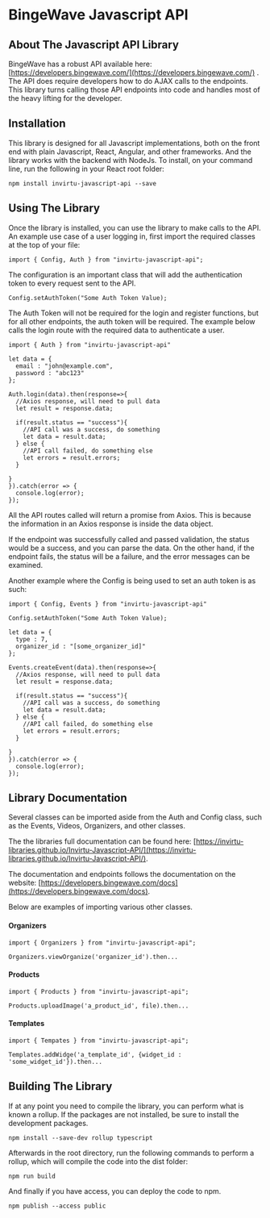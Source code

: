 
# BingeWave Javascript API


## About The Javascript API Library

BingeWave has a robust API available here: [https://developers.bingewave.com/](https://developers.bingewave.com/) . The API does require developers how to do AJAX calls to the endpoints. This library turns calling those API endpoints into code and handles most of the heavy lifting for the developer.
  
## Installation

This library is designed for all Javascript implementations, both on the front end with plain Javascript, React, Angular, and other frameworks. And the library works with the backend with NodeJs. To install, on your command line, run the following in your React root folder:

`npm install invirtu-javascript-api --save`

  
## Using The Library

Once the library is installed, you can use the library to make calls to the API. An example use case of a user logging in, first import the required classes at the top of your file:

`import { Config, Auth } from "invirtu-javascript-api";`

The configuration is an important class that will add the authentication token to every request sent to the API.

`Config.setAuthToken("Some Auth Token Value);`

The Auth Token will not be required for the login and register functions, but for all other endpoints, the auth token will be required. The example below calls the login route with the required data to authenticate a user.
```
import { Auth } from "invirtu-javascript-api"

let data = {
  email : "john@example.com",
  password : "abc123"
};

Auth.login(data).then(response=>{
  //Axios response, will need to pull data
  let result = response.data;
  
  if(result.status == "success"){
    //API call was a success, do something
    let data = result.data;
  } else {
    //API call failed, do something else
    let errors = result.errors;
  }

}
}).catch(error => {
  console.log(error);
});
```

All the API routes called will return a promise from Axios. This is because the information in an Axios response is inside the data object. 

If the endpoint was successfully called and passed validation, the status would be a success, and you can parse the data. On the other hand, if the endpoint fails, the status will be a failure, and the error messages can be examined.

Another example where the Config is being used to set an auth token is as such:

```
import { Config, Events } from "invirtu-javascript-api"

Config.setAuthToken("Some Auth Token Value);

let data = {
  type : 7,
  organizer_id : "[some_organizer_id]"
};

Events.createEvent(data).then(response=>{
  //Axios response, will need to pull data
  let result = response.data;
  
  if(result.status == "success"){
    //API call was a success, do something
    let data = result.data;
  } else {
    //API call failed, do something else
    let errors = result.errors;
  }

}
}).catch(error => {
  console.log(error);
});
```

 ## Library Documentation
Several classes can be imported aside from the Auth and Config class, such as the Events, Videos, Organizers, and other classes.
 
The the libraries full documentation can be found here: [https://invirtu-libraries.github.io/Invirtu-Javascript-API/](https://invirtu-libraries.github.io/Invirtu-Javascript-API/).

The documentation and endpoints follows the documentation on the website: [https://developers.bingewave.com/docs](https://developers.bingewave.com/docs).

Below are examples of importing various other classes.

#### Organizers
```
import { Organizers } from "invirtu-javascript-api";

Organizers.viewOrganize('organizer_id').then...
```

#### Products
```
import { Products } from "invirtu-javascript-api";

Products.uploadImage('a_product_id', file).then...
```

#### Templates
```
import { Tempates } from "invirtu-javascript-api";

Templates.addWidge('a_template_id', {widget_id : 'some_widget_id'}).then...
```

## Building The Library


If at any point you need to compile the library, you can perform what is known a rollup. If the packages are not installed, be sure to install the development packages.

`npm install --save-dev rollup typescript`

Afterwards in the root directory, run the following commands to perform a rollup, which will compile the code into the dist folder:

`npm run build`

And finally if you have access, you can deploy the code to npm.

`npm publish --access public`